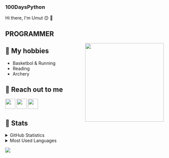 ### 100DaysPython
Hi there, I'm Umut :blush: 💪
## PROGRAMMER 

<img src="https://media.giphy.com/media/v1.Y2lkPTc5MGI3NjExNTk1ZjkzYTFjN2ExNWUwNDc2YjQ1Y2IyZTU0ODQzMTc0YjE1MmQ3MCZjdD1n/2IudUHdI075HL02Pkk/giphy.gif"  align="right"  widht="400" height="250">

## 🏀 My hobbies

- Basketbol & Running
- Reading
- Archery

## 💬 Reach out to me

[<img height="32" width="32" src="https://cdn.jsdelivr.net/npm/simple-icons@v4/icons/linkedin.svg" />][linkedin]
[<img height="32" width="32" src="https://cdn.jsdelivr.net/npm/simple-icons@v4/icons/twitter.svg" />][twitter]
[<img height="32" width="32" src="https://cdn.jsdelivr.net/npm/simple-icons@v4/icons/instagram.svg" />][instagram]


## 🗽 Stats

<details>
    <summary>
        GitHub Statistics
    </summary>
    <img height="180em" src="https://github-readme-stats-eight-theta.vercel.app/api?username=umutkaynak&show_icons=true&theme=vue&include_all_commits=true&count_private=true"/>
</details>
<details>
    <summary>
        Most Used Languages
    </summary>
    <img height="250em" src="https://github-readme-stats.vercel.app/api/top-langs/?username=umutkaynak&theme=vue"/>
</details>

![](https://komarev.com/ghpvc/?username=umutkaynak&color=blueviolet)

[linkedin]: https://www.linkedin.com/in/umut-kaynak-88824019a/
[twitter]: https://twitter.com/umutkynk12
[instagram]: https://www.instagram.com/umut.kaynak/

